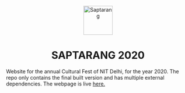 <p align="center"><img src="./assets/images/logo.svg" width=80 alt="Saptarang"/></p>
<h1 align="center"> SAPTARANG 2020 </h1>

Website for the annual Cultural Fest of NIT Delhi, for the year 2020.
The repo only contains the final built version and has multiple external dependencies.
The webpage is live [here.](https://saptrang2k20.com/)
